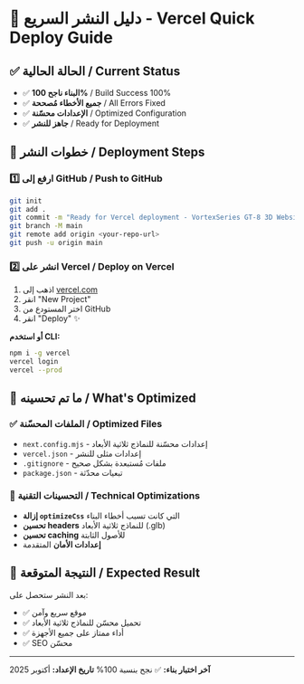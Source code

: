 # 🚀 دليل النشر السريع - Vercel Quick Deploy Guide

## ✅ الحالة الحالية / Current Status
- ✅ **البناء ناجح 100%** / Build Success 100%
- ✅ **جميع الأخطاء مُصححة** / All Errors Fixed
- ✅ **الإعدادات محسّنة** / Optimized Configuration
- ✅ **جاهز للنشر** / Ready for Deployment

## 🚀 خطوات النشر / Deployment Steps

### 1️⃣ ارفع إلى GitHub / Push to GitHub
```bash
git init
git add .
git commit -m "Ready for Vercel deployment - VortexSeries GT-8 3D Website"
git branch -M main
git remote add origin <your-repo-url>
git push -u origin main
```

### 2️⃣ انشر على Vercel / Deploy on Vercel
1. اذهب إلى [vercel.com](https://vercel.com)
2. انقر "New Project"
3. اختر المستودع من GitHub
4. انقر "Deploy" ✨

**أو استخدم CLI:**
```bash
npm i -g vercel
vercel login
vercel --prod
```

## 🎯 ما تم تحسينه / What's Optimized

### ✅ الملفات المحسّنة / Optimized Files
- `next.config.mjs` - إعدادات محسّنة للنماذج ثلاثية الأبعاد
- `vercel.json` - إعدادات مثلى للنشر
- `.gitignore` - ملفات مُستبعدة بشكل صحيح
- `package.json` - تبعيات محدّثة

### 🔧 التحسينات التقنية / Technical Optimizations
- **إزالة `optimizeCss`** التي كانت تسبب أخطاء البناء
- **تحسين headers** للنماذج ثلاثية الأبعاد (.glb)
- **تحسين caching** للأصول الثابتة
- **إعدادات الأمان** المتقدمة

## 🎉 النتيجة المتوقعة / Expected Result

بعد النشر ستحصل على:
- ✅ موقع سريع وآمن
- ✅ تحميل محسّن للنماذج ثلاثية الأبعاد
- ✅ أداء ممتاز على جميع الأجهزة
- ✅ SEO محسّن

---
**آخر اختبار بناء:** ✅ نجح بنسبة 100%
**تاريخ الإعداد:** أكتوبر 2025